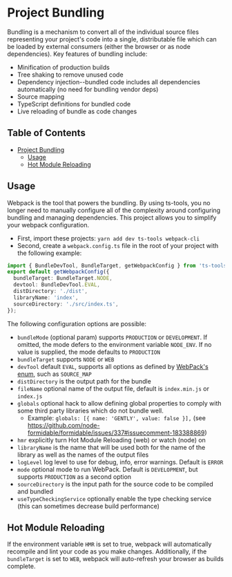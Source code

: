 # Project Bundling

Bundling is a mechanism to convert all of the individual source files representing your project's code into a single, distributable file which can be loaded by external consumers (either the browser or as node dependencies). Key features of bundling include:

- Minification of production builds
- Tree shaking to remove unused code
- Dependency injection--bundled code includes all dependencies automatically (no need for bundling vendor deps)
- Source mapping
- TypeScript definitions for bundled code
- Live reloading of bundle as code changes

## Table of Contents

- [Project Bundling](#project-bundling)
  - [Usage](#usage)
  - [Hot Module Reloading](#hot-module-reloading)

## Usage

Webpack is the tool that powers the bundling. By using ts-tools, you no longer need to manually configure all of the complexity around configuring bundling and managing dependencies. This project allows you to simplify your webpack configuration.

- First, import these projects: `yarn add dev ts-tools webpack-cli`
- Second, create a `webpack.config.ts` file in the root of your project with the following example:

```ts
import { BundleDevTool, BundleTarget, getWebpackConfig } from 'ts-tools';
export default getWebpackConfig({
  bundleTarget: BundleTarget.NODE,
  devtool: BundleDevTool.EVAL,
  distDirectory: './dist',
  libraryName: 'index',
  sourceDirectory: './src/index.ts',
});
```

The following configuration options are possible:

- `bundleMode` (optional param) supports `PRODUCTION` or `DEVELOPMENT`. If omitted, the mode defers to the environment variable `NODE_ENV`. If no value is supplied, the mode defaults to `PRODUCTION`
- `bundleTarget` supports `NODE` or `WEB`
- `devTool` default `EVAL`, supports all options as defined by [WebPack's enum](https://webpack.js.org/configuration/devtool/), such as `SOURCE_MAP`
- `distDirectory` is the output path for the bundle
- `fileName` optional name of the output file, default is `index.min.js` or `index.js`
- `globals` optional hack to allow defining global properties to comply with some third party libraries which do not bundle well.
  - Example: `globals: [{ name: 'GENTLY', value: false }],` (see <https://github.com/node-formidable/formidable/issues/337#issuecomment-183388869>)
- `hmr` explicitly turn Hot Module Reloading (web) or watch (node) on
- `libraryName` is the name that will be used both for the name of the library as well as the names of the output files
- `logLevel` log level to use for debug, info, error warnings. Default is `ERROR`
- `mode` optional mode to run WebPack. Default is `DEVELOPMENT`, but supports `PRODUCTION` as a second option
- `sourceDirectory` is the input path for the source code to be compiled and bundled
- `useTypeCheckingService` optionally enable the type checking service (this can sometimes decrease build performance)

## Hot Module Reloading

If the environment variable `HMR` is set to true, webpack will automatically recompile and lint your code as you make changes. Additionally, if the `bundleTarget` is set to `WEB`, webpack will auto-refresh your browser as builds complete.
